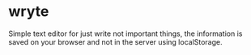 # wryte

Simple text editor for just write not important things, the information is saved on your browser and not in the server using localStorage.
